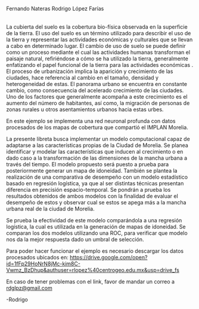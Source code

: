 ######
Fernando Nateras
Rodrigo López Farías
######


La cubierta del suelo es la cobertura bio-física observada en la superficie de la tierra. El uso del suelo es un término utilizado para describir el uso de la tierra y representar las actividades económicas y culturales que se llevan a cabo en determinado lugar. El cambio de uso de suelo se puede definir como un proceso mediante el cual las actividades humanas transforman el paisaje natural, refiriéndose a cómo se ha utilizado la tierra, generalmente enfatizando el papel funcional de la tierra para las actividades económicas . El proceso de urbanización implica la aparición y crecimiento de las ciudades, hace referencia al cambio en el tamaño, densidad y heterogeneidad de estas. El panorama urbano se encuentra en constante cambio, como consecuencia del acelerado crecimiento de las ciudades. Uno de los factores que generalmente acompaña a este crecimiento es el aumento del número de habitantes, así como, la migración de personas de zonas rurales u otros asentamientos urbanos hacia estas urbes.

En este ejemplo se implementa una red neuronal profunda con datos procesados de los mapas de cobertura que compartió el IMPLAN Morelia. 



La presente libreta busca implementar un modelo computacional capaz de adaptarse a las características propias de la Ciudad de Morelia. Se planea identificar y modelar las características que inducen al crecimiento o en dado caso a la transformación de las dimensiones de la mancha urbana a través del tiempo. El modelo propuesto será puesto a prueba para posteriormente generar  un mapa de idoneidad.  También se plantea la realización de una comparativa de desempeño con un modelo estadístico basado en regresión logística, ya que al ser distintas técnicas presentan diferencia en precisión espacio-temporal. Se pondrán a prueba los resultados obtenidos de ambos modelos con la finalidad de evaluar el desempeño de estos y observar cual se estos se apega más a la mancha urbana real de la ciudad de Morelia.

Se prueba la efectividad de este modelo comparándola a una regresión logística, la cual es utilizada en la generación de mapas de idoneidad. Se comparan los dos modelos utilizando una ROC, para verificar que modelo nos da la mejor respuesta dado un umbral de selección.

Para poder hacer funcionar el ejemplo es necesario descargar los datos procesados ubicados en: https://drive.google.com/open?id=1fFp29HoNrN8jMc-kim8C-Vwmz_BzDhup&authuser=rlopez%40centrogeo.edu.mx&usp=drive_fs

En caso de tener problemas con el link, favor de mandar un correo a rdglpz@gmail.com

-Rodrigo